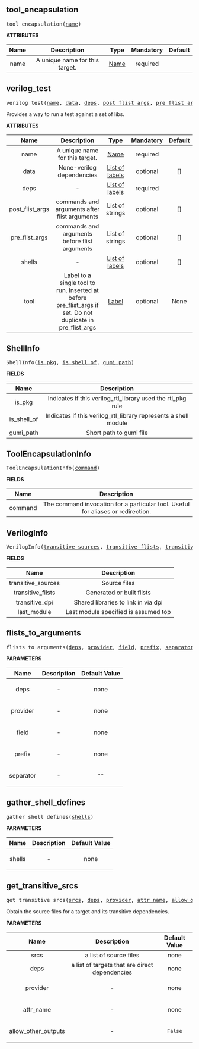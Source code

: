 <!-- Generated with Stardoc: http://skydoc.bazel.build -->

<a name="#tool_encapsulation"></a>

## tool_encapsulation

<pre>
tool_encapsulation(<a href="#tool_encapsulation-name">name</a>)
</pre>



**ATTRIBUTES**


| Name  | Description | Type | Mandatory | Default |
| :-------------: | :-------------: | :-------------: | :-------------: | :-------------: |
| name |  A unique name for this target.   | <a href="https://bazel.build/docs/build-ref.html#name">Name</a> | required |  |


<a name="#verilog_test"></a>

## verilog_test

<pre>
verilog_test(<a href="#verilog_test-name">name</a>, <a href="#verilog_test-data">data</a>, <a href="#verilog_test-deps">deps</a>, <a href="#verilog_test-post_flist_args">post_flist_args</a>, <a href="#verilog_test-pre_flist_args">pre_flist_args</a>, <a href="#verilog_test-shells">shells</a>, <a href="#verilog_test-tool">tool</a>)
</pre>

Provides a way to run a test against a set of libs.

**ATTRIBUTES**


| Name  | Description | Type | Mandatory | Default |
| :-------------: | :-------------: | :-------------: | :-------------: | :-------------: |
| name |  A unique name for this target.   | <a href="https://bazel.build/docs/build-ref.html#name">Name</a> | required |  |
| data |  None-verilog dependencies   | <a href="https://bazel.build/docs/build-ref.html#labels">List of labels</a> | optional | [] |
| deps |  -   | <a href="https://bazel.build/docs/build-ref.html#labels">List of labels</a> | required |  |
| post_flist_args |  commands and arguments after flist arguments   | List of strings | optional | [] |
| pre_flist_args |  commands and arguments before flist arguments   | List of strings | optional | [] |
| shells |  -   | <a href="https://bazel.build/docs/build-ref.html#labels">List of labels</a> | optional | [] |
| tool |  Label to a single tool to run. Inserted at before pre_flist_args if set. Do not duplicate in pre_flist_args   | <a href="https://bazel.build/docs/build-ref.html#labels">Label</a> | optional | None |


<a name="#ShellInfo"></a>

## ShellInfo

<pre>
ShellInfo(<a href="#ShellInfo-is_pkg">is_pkg</a>, <a href="#ShellInfo-is_shell_of">is_shell_of</a>, <a href="#ShellInfo-gumi_path">gumi_path</a>)
</pre>



**FIELDS**


| Name  | Description |
| :-------------: | :-------------: |
| is_pkg |  Indicates if this verilog_rtl_library used the rtl_pkg rule    |
| is_shell_of |  Indicates if this verilog_rtl_library represents a shell module    |
| gumi_path |  Short path to gumi file    |


<a name="#ToolEncapsulationInfo"></a>

## ToolEncapsulationInfo

<pre>
ToolEncapsulationInfo(<a href="#ToolEncapsulationInfo-command">command</a>)
</pre>



**FIELDS**


| Name  | Description |
| :-------------: | :-------------: |
| command |  The command invocation for a particular tool. Useful for aliases or redirection.    |


<a name="#VerilogInfo"></a>

## VerilogInfo

<pre>
VerilogInfo(<a href="#VerilogInfo-transitive_sources">transitive_sources</a>, <a href="#VerilogInfo-transitive_flists">transitive_flists</a>, <a href="#VerilogInfo-transitive_dpi">transitive_dpi</a>, <a href="#VerilogInfo-last_module">last_module</a>)
</pre>



**FIELDS**


| Name  | Description |
| :-------------: | :-------------: |
| transitive_sources |  Source files    |
| transitive_flists |  Generated or built flists    |
| transitive_dpi |  Shared libraries to link in via dpi    |
| last_module |  Last module specified is assumed top    |


<a name="#flists_to_arguments"></a>

## flists_to_arguments

<pre>
flists_to_arguments(<a href="#flists_to_arguments-deps">deps</a>, <a href="#flists_to_arguments-provider">provider</a>, <a href="#flists_to_arguments-field">field</a>, <a href="#flists_to_arguments-prefix">prefix</a>, <a href="#flists_to_arguments-separator">separator</a>)
</pre>



**PARAMETERS**


| Name  | Description | Default Value |
| :-------------: | :-------------: | :-------------: |
| deps |  <p align="center"> - </p>   |  none |
| provider |  <p align="center"> - </p>   |  none |
| field |  <p align="center"> - </p>   |  none |
| prefix |  <p align="center"> - </p>   |  none |
| separator |  <p align="center"> - </p>   |  <code>""</code> |


<a name="#gather_shell_defines"></a>

## gather_shell_defines

<pre>
gather_shell_defines(<a href="#gather_shell_defines-shells">shells</a>)
</pre>



**PARAMETERS**


| Name  | Description | Default Value |
| :-------------: | :-------------: | :-------------: |
| shells |  <p align="center"> - </p>   |  none |


<a name="#get_transitive_srcs"></a>

## get_transitive_srcs

<pre>
get_transitive_srcs(<a href="#get_transitive_srcs-srcs">srcs</a>, <a href="#get_transitive_srcs-deps">deps</a>, <a href="#get_transitive_srcs-provider">provider</a>, <a href="#get_transitive_srcs-attr_name">attr_name</a>, <a href="#get_transitive_srcs-allow_other_outputs">allow_other_outputs</a>)
</pre>

Obtain the source files for a target and its transitive dependencies.

**PARAMETERS**


| Name  | Description | Default Value |
| :-------------: | :-------------: | :-------------: |
| srcs |  a list of source files   |  none |
| deps |  a list of targets that are direct dependencies   |  none |
| provider |  <p align="center"> - </p>   |  none |
| attr_name |  <p align="center"> - </p>   |  none |
| allow_other_outputs |  <p align="center"> - </p>   |  <code>False</code> |


